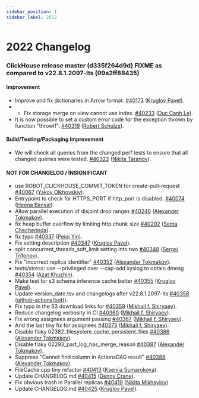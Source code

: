 ```yaml
---
sidebar_position: 1
sidebar_label: 2022
---
```


# 2022 Changelog

### ClickHouse release master (d335f264d9d) FIXME as compared to v22.8.1.2097-lts (09a2ff88435)

#### Improvement
* Improve and fix dictionaries in Arrow format. [#40173](https://github.com/ClickHouse/ClickHouse/pull/40173) ([Kruglov Pavel](https://github.com/Avogar)).
* - Fix storage merge on view cannot use index. [#40233](https://github.com/ClickHouse/ClickHouse/pull/40233) ([Duc Canh Le](https://github.com/canhld94)).
* It is now possible to set a custom error code for the exception thrown by function "throwIf". [#40319](https://github.com/ClickHouse/ClickHouse/pull/40319) ([Robert Schulze](https://github.com/rschu1ze)).

#### Build/Testing/Packaging Improvement
* We will check all queries from the changed perf tests to ensure that all changed queries were tested. [#40322](https://github.com/ClickHouse/ClickHouse/pull/40322) ([Nikita Taranov](https://github.com/nickitat)).

#### NOT FOR CHANGELOG / INSIGNIFICANT

* use ROBOT_CLICKHOUSE_COMMIT_TOKEN for create-pull-request [#40067](https://github.com/ClickHouse/ClickHouse/pull/40067) ([Yakov Olkhovskiy](https://github.com/yakov-olkhovskiy)).
* Entrypoint to check for HTTPS_PORT if http_port is disabled. [#40074](https://github.com/ClickHouse/ClickHouse/pull/40074) ([Heena Bansal](https://github.com/HeenaBansal2009)).
* Allow parallel execution of disjoint drop ranges [#40246](https://github.com/ClickHouse/ClickHouse/pull/40246) ([Alexander Tokmakov](https://github.com/tavplubix)).
* fix heap buffer overflow by limiting http chunk size [#40292](https://github.com/ClickHouse/ClickHouse/pull/40292) ([Sema Checherinda](https://github.com/CheSema)).
* fix typo [#40337](https://github.com/ClickHouse/ClickHouse/pull/40337) ([Peiqi Yin](https://github.com/yinpeiqi)).
* Fix setting description [#40347](https://github.com/ClickHouse/ClickHouse/pull/40347) ([Kruglov Pavel](https://github.com/Avogar)).
* split concurrent_threads_soft_limit setting into two [#40348](https://github.com/ClickHouse/ClickHouse/pull/40348) ([Sergei Trifonov](https://github.com/serxa)).
* Fix "incorrect replica identifier" [#40352](https://github.com/ClickHouse/ClickHouse/pull/40352) ([Alexander Tokmakov](https://github.com/tavplubix)).
* tests/stress: use --privileged over --cap-add syslog to obtain dmesg [#40354](https://github.com/ClickHouse/ClickHouse/pull/40354) ([Azat Khuzhin](https://github.com/azat)).
* Make test for s3 schema inference cache better [#40355](https://github.com/ClickHouse/ClickHouse/pull/40355) ([Kruglov Pavel](https://github.com/Avogar)).
* Update version_date.tsv and changelogs after v22.8.1.2097-lts [#40358](https://github.com/ClickHouse/ClickHouse/pull/40358) ([github-actions[bot]](https://github.com/apps/github-actions)).
* Fix typo in the S3 download links for [#40359](https://github.com/ClickHouse/ClickHouse/pull/40359) ([Mikhail f. Shiryaev](https://github.com/Felixoid)).
* Reduce changelog verbosity in CI [#40360](https://github.com/ClickHouse/ClickHouse/pull/40360) ([Mikhail f. Shiryaev](https://github.com/Felixoid)).
* Fix wrong assignees argument passing [#40367](https://github.com/ClickHouse/ClickHouse/pull/40367) ([Mikhail f. Shiryaev](https://github.com/Felixoid)).
* And the last tiny fix for assignees [#40373](https://github.com/ClickHouse/ClickHouse/pull/40373) ([Mikhail f. Shiryaev](https://github.com/Felixoid)).
* Disable flaky 02382_filesystem_cache_persistent_files [#40386](https://github.com/ClickHouse/ClickHouse/pull/40386) ([Alexander Tokmakov](https://github.com/tavplubix)).
* Disable flaky 02293_part_log_has_merge_reason [#40387](https://github.com/ClickHouse/ClickHouse/pull/40387) ([Alexander Tokmakov](https://github.com/tavplubix)).
* Suppress "Cannot find column <subquery> in ActionsDAG result" [#40388](https://github.com/ClickHouse/ClickHouse/pull/40388) ([Alexander Tokmakov](https://github.com/tavplubix)).
* FileCache.cpp tiny refactor [#40413](https://github.com/ClickHouse/ClickHouse/pull/40413) ([Kseniia Sumarokova](https://github.com/kssenii)).
* Update CHANGELOG.md [#40415](https://github.com/ClickHouse/ClickHouse/pull/40415) ([Denny Crane](https://github.com/den-crane)).
* Fix obvious trash in Parallel replicas [#40419](https://github.com/ClickHouse/ClickHouse/pull/40419) ([Nikita Mikhaylov](https://github.com/nikitamikhaylov)).
* Update CHANGELOG.md [#40425](https://github.com/ClickHouse/ClickHouse/pull/40425) ([Kruglov Pavel](https://github.com/Avogar)).

